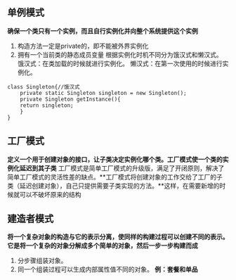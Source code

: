 ﻿## 单例模式
**确保一个类只有一个实例，而且自行实例化并向整个系统提供这个实例**

 1. 构造方法一定是private的，即不能被外界实例化
 2. 拥有一个当前类的静态成员变量
根据实例化时机不同分为饿汉式和懒汉式。
饿汉式：在类加载的时候就进行实例化。
懒汉式：在第一次使用的时候进行实例化。
```
class Singleton{//饿汉式
	private static Singleton singleton = new Singleton();
	private Singleton getInstance(){
	return singleton;
	}
}
```
## 工厂模式
**定义一个用于创建对象的接口，让子类决定实例化哪个类。工厂模式使一个类的实例化延迟到其子类**
工厂模式是简单工厂模式的升级版，满足了开闭原则，解决了简单工厂模式的灵活性差的缺点。**工厂模式将创建对象的工作交给了工厂的子类（延迟创建对象），自己只提供需要子类实现的方法。**这样，在需要新增的时候就可以不破坏原来的结构
## 建造者模式
**将一个复杂对象的构造与它的表示分离，使同样的构建过程可以创建不同的表示。它是将一个复杂的对象分解成多个简单的对象，然后一步一步构建而成**
 1. 分步骤组装对象。
 2. 同一个组装过程可以生成内部属性值不同的对象。
 **例：套餐和单品**

